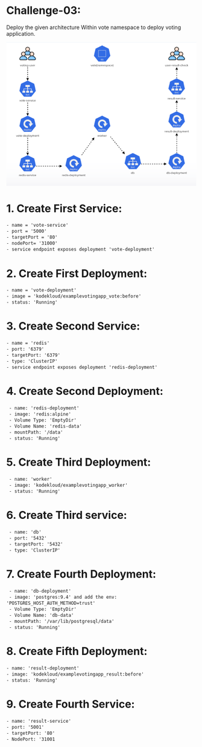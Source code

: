 # Challenge-03: 

  Deploy the given architecture Within vote namespace to deploy voting application.


  <img src="../challenge-03.png" alt="">
  
# 1. Create First Service: 
    - name = 'vote-service'
    - port = '5000'
    - targetPort = '80'
    - nodePort= '31000'
    - service endpoint exposes deployment 'vote-deployment'

# 2. Create First Deployment:
    - name = 'vote-deployment'
    - image = 'kodekloud/examplevotingapp_vote:before'
    - status: 'Running'

# 3. Create Second Service:
    - name = 'redis'
    - port: '6379'
    - targetPort: '6379'
    - type: 'ClusterIP'
    - service endpoint exposes deployment 'redis-deployment'

# 4. Create Second Deployment:
     - name: 'redis-deployment'
     - image: 'redis:alpine'
     - Volume Type: 'EmptyDir'
     - Volume Name: 'redis-data'
     - mountPath: '/data'
     - status: 'Running'

# 5. Create Third Deployment: 
     - name: 'worker'
     - image: 'kodekloud/examplevotingapp_worker'
     - status: 'Running'

# 6. Create Third service: 
     - name: 'db'
     - port: '5432'
     - targetPort: '5432'
     - type: 'ClusterIP'

# 7. Create Fourth Deployment:
     - name: 'db-deployment'
     - image: 'postgres:9.4' and add the env: 'POSTGRES_HOST_AUTH_METHOD=trust'
     - Volume Type: 'EmptyDir'
     - Volume Name: 'db-data'
     - mountPath: '/var/lib/postgresql/data'
     - status: 'Running'

# 8. Create Fifth Deployment: 
    - name: 'result-deployment'
    - image: 'kodekloud/examplevotingapp_result:before'
    - status: 'Running'

# 9. Create Fourth Service: 
    - name: 'result-service'
    - port: '5001'
    - targetPort: '80'
    - NodePort: '31001

